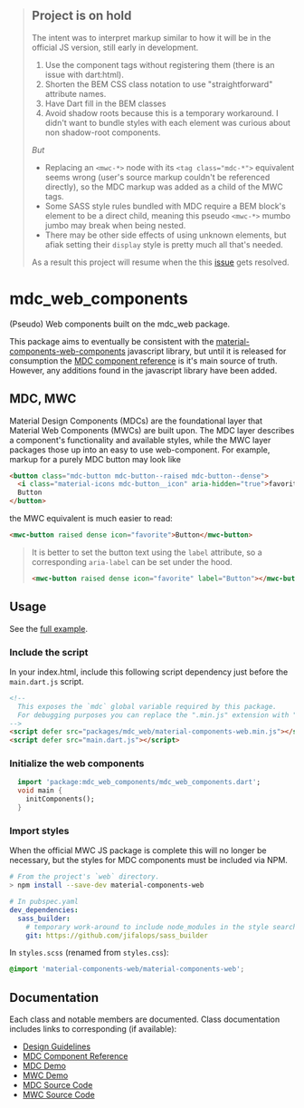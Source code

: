 > ## Project is on hold
> The intent was to interpret markup similar to how it will be in the official JS version, still early in development.
> 1. Use the component tags without registering them (there is an issue with dart:html).
> 2. Shorten the BEM CSS class notation to use "straightforward" attribute names.
> 3. Have Dart fill in the BEM classes
> 4. Avoid shadow roots because this is a temporary workaround. I didn't want to bundle styles with each element was curious about non shadow-root components.
>
> *But*
>
> * Replacing an `<mwc-*>` node with its `<tag class="mdc-*">` equivalent seems wrong (user's source markup couldn't be referenced directly), so the MDC markup was added as a child of the MWC tags.
> * Some SASS style rules bundled with MDC require a BEM block's element to be a direct child, meaning this pseudo `<mwc-*>` mumbo jumbo may break when being nested.
> * There may be other side effects of using unknown elements, but afiak setting their `display` style is pretty much all that's needed.
> 
> As a result this project will resume when the this [issue](https://github.com/material-components/material-components-web-components/issues/159) gets resolved.

# mdc_web_components

(Pseudo) Web components built on the mdc_web package.

This package aims to eventually be consistent with the [material-components-web-components](https://github.com/material-components/material-components-web-components) javascript library, but until it is released for consumption the [MDC component reference](https://material.io/develop/web/) is it's main source of truth. However, any additions found in the javascript library have been added.

## MDC, MWC

Material Design Components (MDCs) are the foundational layer that Material Web Components (MWCs) are built upon. The MDC layer describes a component's functionality and available styles, while the MWC layer packages those up into an easy to use web-component. For example, markup for a purely MDC button may look like

```html
<button class="mdc-button mdc-button--raised mdc-button--dense">
  <i class="material-icons mdc-button__icon" aria-hidden="true">favorite</i>
  Button
</button>
```

the MWC equivalent is much easier to read:

```html
<mwc-button raised dense icon="favorite">Button</mwc-button>
```

> It is better to set the button text using the `label` attribute, so a corresponding `aria-label` can be set under the hood.
>  ```html
>  <mwc-button raised dense icon="favorite" label="Button"></mwc-button>
>  ```

## Usage

See the [full example](./example/).

### Include the script

In your index.html, include this following script dependency just before the `main.dart.js` script.

```html
<!--
  This exposes the `mdc` global variable required by this package.
  For debugging purposes you can replace the ".min.js" extension with ".js".
-->
<script defer src="packages/mdc_web/material-components-web.min.js"></script>
<script defer src="main.dart.js"></script>
```

### Initialize the web components

```dart
  import 'package:mdc_web_components/mdc_web_components.dart';
  void main {
    initComponents();
  }
```

### Import styles

When the official MWC JS package is complete this will no longer be necessary, but the styles for MDC components must be included via NPM.

```sh
# From the project's `web` directory.
> npm install --save-dev material-components-web
```

```yaml
# In pubspec.yaml
dev_dependencies:
  sass_builder:
    # temporary work-around to include node_modules in the style search path.
    git: https://github.com/jifalops/sass_builder
```

In `styles.scss` (renamed from `styles.css`):

```scss
@import 'material-components-web/material-components-web';
```

## Documentation

Each class and notable members are documented. Class documentation includes links to corresponding (if available):

* [Design Guidelines](https://material.io/design/components/)
* [MDC Component Reference](https://material.io/develop/web/)
* [MDC Demo](https://material-components.github.io/material-components-web-catalog/#/)
* [MWC Demo](https://material-components.github.io/material-components-web-components/demos)
* [MDC Source Code](https://github.com/material-components/material-components-web/tree/master/packages)
* [MWC Source Code](https://github.com/material-components/material-components-web-components/blob/master/packages)
